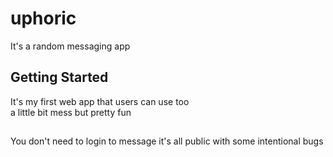 # uphoric

It's a random messaging app

## Getting Started

It's my first web app that users can use too  
a little bit mess but pretty fun
##
You don't need to login to message it's all public with some intentional bugs

